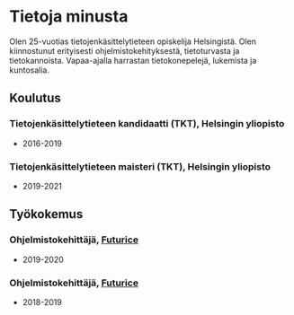 # Tietoja minusta

Olen 25-vuotias tietojenkäsittelytieteen opiskelija Helsingistä. Olen kiinnostunut erityisesti ohjelmistokehityksestä, tietoturvasta ja tietokannoista. Vapaa-ajalla harrastan tietokonepelejä, lukemista ja kuntosalia.

## Koulutus

### Tietojenkäsittelytieteen kandidaatti (TKT), Helsingin yliopisto

- 2016-2019

### Tietojenkäsittelytieteen maisteri (TKT), Helsingin yliopisto

- 2019-2021

## Työkokemus

### Ohjelmistokehittäjä, [Futurice](https://www.futurice.com/)

- 2019-2020

### Ohjelmistokehittäjä, [Futurice](https://www.futurice.com/)

- 2018-2019
